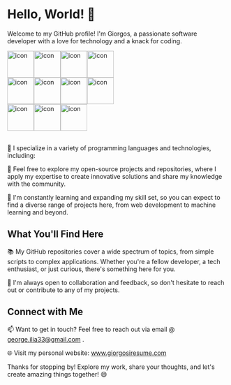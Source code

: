 
# Hello, World! 👋

Welcome to my GitHub profile! I'm Giorgos, a passionate software developer with a love for technology and a knack for coding.

<div style="display: flex; align-items: flex-start;">
  <img src="https://techstack-generator.vercel.app/python-icon.svg" alt="icon" width="61" height="61" />
  <img src="https://techstack-generator.vercel.app/aws-icon.svg" alt="icon" width="61" height="61" />
  <img src="https://techstack-generator.vercel.app/kubernetes-icon.svg" alt="icon" width="61" height="61" />
  <img src="https://techstack-generator.vercel.app/docker-icon.svg" alt="icon" width="61" height="61" />
</div>

<div style="display: flex; align-items: flex-start;">
    <img src="https://techstack-generator.vercel.app/raspberrypi-icon.svg" alt="icon" width="61" height="61" />
    <img src="https://techstack-generator.vercel.app/mysql-icon.svg" alt="icon" width="61" height="61" />
    <img src="https://techstack-generator.vercel.app/java-icon.svg" alt="icon" width="61" height="61" />
    <img src="https://techstack-generator.vercel.app/js-icon.svg" alt="icon" width="61" height="61" />
</div>
  
<div style="display: flex; align-items: flex-start;">
    <img src="https://encrypted-tbn0.gstatic.com/images?q=tbn:ANd9GcQr1GnlJsnINTMyTZgxmia1oqclQWphdpXcT90jc_ZjAg&s" alt="icon" width="61" height="61" />
    <img src="https://upload.wikimedia.org/wikipedia/commons/thumb/f/f1/Icons8_flat_linux.svg/1200px-Icons8_flat_linux.svg.png" alt="icon" width="61" height="61" />
    <img src="https://uxwing.com/wp-content/themes/uxwing/download/brands-and-social-media/jenkins-icon.png" alt="icon" width="61" height="61" />
</div>

<br>
    
🚀 I specialize in a variety of programming languages and technologies, including:


🌟 Feel free to explore my open-source projects and repositories, where I apply my expertise to create innovative solutions and share my knowledge with the community.

📖 I'm constantly learning and expanding my skill set, so you can expect to find a diverse range of projects here, from web development to machine learning and beyond.

## What You'll Find Here

📚 My GitHub repositories cover a wide spectrum of topics, from simple scripts to complex applications. Whether you're a fellow developer, a tech enthusiast, or just curious, there's something here for you.

👀 I'm always open to collaboration and feedback, so don't hesitate to reach out or contribute to any of my projects.

## Connect with Me

📫 Want to get in touch? Feel free to reach out via email @ george.ilia33@gmail.com .

🌐 Visit my personal website: www.giorgosiresume.com

Thanks for stopping by! Explore my work, share your thoughts, and let's create amazing things together! 😄
